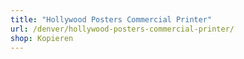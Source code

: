 ```yaml
---
title: "Hollywood Posters Commercial Printer"
url: /denver/hollywood-posters-commercial-printer/
shop: Kopieren
---
```

